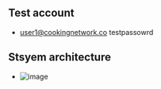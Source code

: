 ## Test account
- user1@cookingnetwork.co testpassowrd

## Stsyem architecture
- ![image](https://github.com/cookingNetworking/recipe_api/assets/122463207/04acd164-7e3c-43eb-afcc-d799e6f2ea7b)
